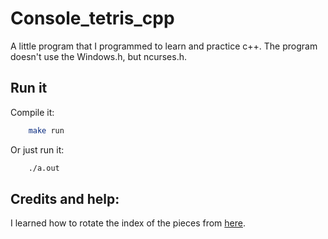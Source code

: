 # Console_tetris_cpp

A little program that I programmed to learn and practice c++. The program doesn't use the Windows.h, but ncurses.h. 

## Run it

Compile it:
``` sh
    make run
```
Or just run it:
``` sh
    ./a.out
```

## Credits and help:
I learned how to rotate the index of the pieces from [here](https://www.youtube.com/watch?v=8OK8_tHeCIA).
